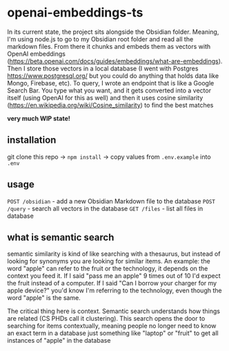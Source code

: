 # openai-embeddings-ts

In its current state, the project sits alongside the Obsidian folder. Meaning, I'm using node.js to go to my Obsidian root folder and read all the markdown files. From there it chunks and embeds them as vectors with OpenAI embeddings (https://beta.openai.com/docs/guides/embeddings/what-are-embeddings). Then I store those vectors in a local database (I went with Postgres https://www.postgresql.org/ but you could do anything that holds data like Mongo, Firebase, etc). To query, I wrote an endpoint that is like a Google Search Bar. You type what you want, and it gets converted into a vector itself (using OpenAI for this as well) and then it uses cosine similarity (https://en.wikipedia.org/wiki/Cosine_similarity) to find the best matches

**very much WIP state!**

## installation

git clone this repo -> `npm install` -> copy values from `.env.example` into `.env`

## usage

`POST /obsidian` - add a new Obsidian Markdown file to the database
`POST /query` - search all vectors in the database
`GET /files` - list all files in database

## what is semantic search

semantic similarity is kind of like searching with a thesaurus, but instead of looking for synonyms you are looking for similar items. An example: the word "apple" can refer to the fruit or the technology, it depends on the context you feed it. If I said "pass me an apple" 9 times out of 10 I'd expect the fruit instead of a computer. If I said "Can I borrow your charger for my apple device?" you'd know I'm referring to the technology, even though the word "apple" is the same. 

The critical thing here is context. Semantic search understands how things are related (CS PHDs call it clustering). This search opens the door to searching for items contextually, meaning people no longer need to know an exact term in a database just something like "laptop" or "fruit" to get all instances of "apple" in the database

